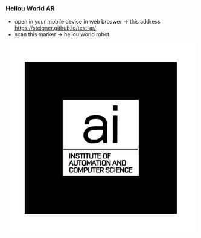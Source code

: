 ### Hellou World AR

* open in your mobile device in web broswer -> this address https://steigner.github.io/test-ar/
* scan this marker -> hellou world robot

![plot](docs/marker.png)
